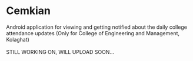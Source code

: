 # Cemkian
Android application for viewing and getting notified about the daily college attendance updates (Only for College of Engineering and Management, Kolaghat)<br><BR>
STILL WORKING ON, WILL UPLOAD SOON...
